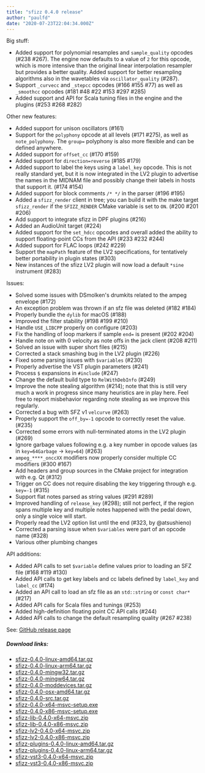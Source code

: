 ```yaml
---
title: "sfizz 0.4.0 release"
author: "paulfd"
date: "2020-07-23T22:04:34.000Z"
---
```

Big stuff:

- Added support for polynomial resamples and `sample_quality` opcodes (#238 #267). The engine now defaults to a value of `2` for this opcode, which is more intensive than the original linear interpolation resampler but provides a better quality. Added support for better resampling algorithms also in the wavetables via `oscillator_quality` (#287).
- Support `_curvecc` and `_stepcc` opcodes (#166 #155 #77) as well as `_smoothcc` opcodes (#181 #48 #22 #153 #297 #285)
- Added support and API for Scala tuning files in the engine and the plugins (#253 #268 #282)

Other new features:
- Added support for unison oscillators (#161)
- Support for the `polyphony` opcode at all levels (#171 #275), as well as `note_polyphony`. The `group=` polyphony is also more flexible and can be defined anywhere.
- Added support for `offset_cc` (#170 #159)
- Added support for `direction=reverse` (#185 #179)
- Added support to label the keys using a `label_key` opcode. This is not really standard yet, but it is now integrated in the LV2 plugin to advertise the names in the MIDNAM file and possibly change their labels in hosts that support it. (#174 #154)
- Added support for block comments `/* */` in the parser (#196 #195)
- Added a `sfizz_render` client in tree; you can build it with the make target `sfizz_render` if the `SFIZZ_RENDER` CMake variable is set to `ON`. (#200 #201 #206)
- Add support to integrate sfizz in DPF plugins (#216)
- Added an AudioUnit target (#224)
- Added support for the `set_hdcc` opcodes and overall added the ability to support floating-point CCs from the API (#233 #232 #244)
- Added support for FLAC loops (#242 #229)
- Support the `mapPath` feature of the LV2 specifications, for tentatively better portability in plugin states (#303)
- New instances of the sfizz LV2 plugin will now load a default `*sine` instrument (#283)

Issues:
- Solved some issues with DSmolken's drumkits related to the ampeg envelope (#172)
- An exception problem was thrown if an sfz file was deleted (#182 #184)
- Properly bundle the `dylib` for macOS (#188)
- Improved the filter stability (#198 #199 #210)
- Handle `USE_LIBCPP` properly on configure (#203)
- Fix the handling of loop markers if sample `end=` is present (#202 #204)
- Handle note on with 0 velocity as note offs in the jack client (#208 #211)
- Solved an issue with super short files (#215)
- Corrected a stack smashing bug in the LV2 plugin (#226)
- Fixed some parsing issues with `$variables` (#230)
- Properly advertise the VST plugin parameters (#241)
- Process `$` expansions in `#include` (#247)
- Change the default build type to `RelWithDebInfo` (#249)
- Improve the note stealing algorithm (#214); note that this is still very much a work in progress since many heuristics are in play here. Feel free to report misbehavior regarding note stealing as we improve this regularly.
- Corrected a bug with SFZ v1 `velcurve` (#263)
- Properly support the `off_by=-1` opcode to correctly reset the value. (#235)
- Corrected some errors with null-terminated atoms in the LV2 plugin (#269)
- Ignore garbage values following e.g. a key number in opcode values (as in `key=64Garbage` -> `key=64`) (#263)
- `ampeg_****_onccXX` modifiers now properly consider multiple CC modifiers (#300 #167)
- Add headers and group sources in the CMake project for integration with e.g. Qt (#312)
- Trigger on CC does not require disabling the key triggering through e.g. `key=-1` (#315)
- Support flat notes parsed as string values (#291 #289)
- Improved handling of `release_key` (#298); still not perfect, if the region spans multiple key and multiple notes happened with the pedal down, only a single voice will start.
- Properly read the LV2 option list until the end (#323, by @atsushieno)
- Corrected a parsing issue when `$variables` were part of an opcode name (#328)
- Various other plumbing changes

API additions:
- Added API calls to set `$variable` define values prior to loading an SFZ file (#168 #119 #130)
- Added API calls to get key labels and cc labels defined by `label_key` and `label_cc` (#174)
- Added an API call to load an sfz file as an `std::string` or `const char*` (#217)
- Added API calls for Scala files and tunings (#253)
- Added high-definition floating point CC API calls (#244)
- Added API calls to change the default resampling quality (#267 #238)

See: [GitHub release page](https://github.com/sfztools/sfizz/releases/tag/0.4.0)

##### Download links:
- [sfizz-0.4.0-linux-amd64.tar.gz](https://github.com/sfztools/sfizz/releases/download/0.4.0/sfizz-0.4.0-linux-amd64.tar.gz)
- [sfizz-0.4.0-linux-arm64.tar.gz](https://github.com/sfztools/sfizz/releases/download/0.4.0/sfizz-0.4.0-linux-arm64.tar.gz)
- [sfizz-0.4.0-mingw32.tar.gz](https://github.com/sfztools/sfizz/releases/download/0.4.0/sfizz-0.4.0-mingw32.tar.gz)
- [sfizz-0.4.0-mingw64.tar.gz](https://github.com/sfztools/sfizz/releases/download/0.4.0/sfizz-0.4.0-mingw64.tar.gz)
- [sfizz-0.4.0-moddevices.tar.gz](https://github.com/sfztools/sfizz/releases/download/0.4.0/sfizz-0.4.0-moddevices.tar.gz)
- [sfizz-0.4.0-osx-amd64.tar.gz](https://github.com/sfztools/sfizz/releases/download/0.4.0/sfizz-0.4.0-osx-amd64.tar.gz)
- [sfizz-0.4.0-src.tar.gz](https://github.com/sfztools/sfizz/releases/download/0.4.0/sfizz-0.4.0-src.tar.gz)
- [sfizz-0.4.0-x64-msvc-setup.exe](https://github.com/sfztools/sfizz/releases/download/0.4.0/sfizz-0.4.0-x64-msvc-setup.exe)
- [sfizz-0.4.0-x86-msvc-setup.exe](https://github.com/sfztools/sfizz/releases/download/0.4.0/sfizz-0.4.0-x86-msvc-setup.exe)
- [sfizz-lib-0.4.0-x64-msvc.zip](https://github.com/sfztools/sfizz/releases/download/0.4.0/sfizz-lib-0.4.0-x64-msvc.zip)
- [sfizz-lib-0.4.0-x86-msvc.zip](https://github.com/sfztools/sfizz/releases/download/0.4.0/sfizz-lib-0.4.0-x86-msvc.zip)
- [sfizz-lv2-0.4.0-x64-msvc.zip](https://github.com/sfztools/sfizz/releases/download/0.4.0/sfizz-lv2-0.4.0-x64-msvc.zip)
- [sfizz-lv2-0.4.0-x86-msvc.zip](https://github.com/sfztools/sfizz/releases/download/0.4.0/sfizz-lv2-0.4.0-x86-msvc.zip)
- [sfizz-plugins-0.4.0-linux-amd64.tar.gz](https://github.com/sfztools/sfizz/releases/download/0.4.0/sfizz-plugins-0.4.0-linux-amd64.tar.gz)
- [sfizz-plugins-0.4.0-linux-arm64.tar.gz](https://github.com/sfztools/sfizz/releases/download/0.4.0/sfizz-plugins-0.4.0-linux-arm64.tar.gz)
- [sfizz-vst3-0.4.0-x64-msvc.zip](https://github.com/sfztools/sfizz/releases/download/0.4.0/sfizz-vst3-0.4.0-x64-msvc.zip)
- [sfizz-vst3-0.4.0-x86-msvc.zip](https://github.com/sfztools/sfizz/releases/download/0.4.0/sfizz-vst3-0.4.0-x86-msvc.zip)